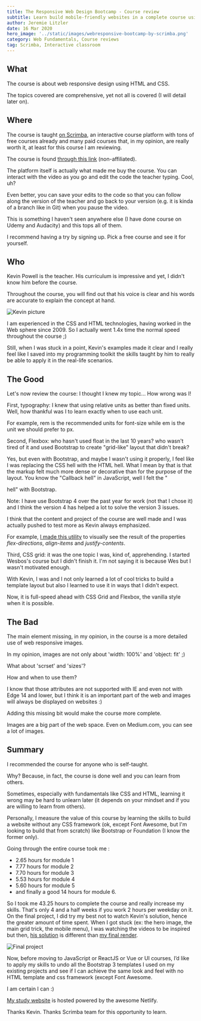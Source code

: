 ```yaml
---
title: The Responsive Web Design Bootcamp - Course review
subtitle: Learn build mobile-friendly websites in a complete course using an interactive classroom.
author: Jeremie Litzler
date: 16 Mar 2020
hero_image: '../static/images/webresponsive-bootcamp-by-scrimba.png'
category: Web Fundamentals, Course reviews
tag: Scrimba, Interactive classroom
---
```


## What

The course is about web responsive design using HTML and CSS.

The topics covered are comprehensive, yet not all is covered (I will detail later on).

## Where

The course is taught [on Scrimba](https://scrimba.com/), an interactive course platform with tons of free courses already and many paid courses that, in my opinion, are really worth it, at least for this course I am reviewing.

The course is found [through this link](https://scrimba.com/learn/responsive) (non-affiliated).

The platform itself is actually what made me buy the course. You can interact with the video as you go and edit the code the teacher typing. Cool, uh?

Even better, you can save your edits to the code so that you can follow along the version of the teacher and go back to your version (e.g. it is kinda of a branch like in Git) when you pause the video.

This is something I haven't seen anywhere else (I have done course on Udemy and Audacity) and this tops all of them.

I recommend having a try by signing up. Pick a free course and see it for yourself.

## Who

Kevin Powell is the teacher. His curriculum is impressive and yet, I didn't know him before the course.

Throughout the course, you will find out that his voice is clear and his words are accurate to explain the concept at hand.

![Kevin picture](../static/images/webresponsive-bootcamp-by-scrimba-teacher.png)

I am experienced in the CSS and HTML technologies, having worked in the Web sphere since 2009. So I actually went 1.4x time the normal speed throughout the course ;)

Still, when I was stuck in a point, Kevin's examples made it clear and I really feel like I saved into my programming toolkit the skills taught by him to really be able to apply it in the real-life scenarios.

## The Good

Let's now review the course: I thought I knew my topic… How wrong was I!

First, typography: I knew that using relative units as better than fixed units. Well, how thankful was I to learn exactly when to use each unit.

For example, rem is the recommended units for font-size while em is the unit we should prefer to px.

Second, Flexbox: who hasn't used float in the last 10 years? who wasn't tired of it and used Bootstrap to create "grid-like" layout that didn't break?

Yes, but even with Bootstrap, and maybe I wasn't using it properly, I feel like I was replacing the CSS hell with the HTML hell. What I mean by that is that the markup felt much more dense or decorative than for the purpose of the layout. You know the "Callback hell" in JavaScript, well I felt the "<div> hell" with Bootstrap.

Note: I have use Bootstrap 4 over the past year for work (not that I chose it) and I think the version 4 has helped a lot to solve the version 3 issues.

I think that the content and project of the course are well made and I was actually pushed to test more as Kevin always emphasized.

For example, [I made this utility](https://jeremiel-with-scrimba-rd.netlify.app/4.taking.flexbox.to.the.next.level/2.justify-content.and.align-items/) to visually see the result of the properties _flex-directions_, _align-items_ and _justify-contents_.

Third, CSS grid: it was the one topic I was, kind of, apprehending. I started Wesbos's course but I didn't finish it. I'm not saying it is because Wes but I wasn't motivated enough.

With Kevin, I was and I not only learned a lot of cool tricks to build a template layout but also I learned to use it in ways that I didn't expect.

Now, it is full-speed ahead with CSS Grid and Flexbox, the vanilla style when it is possible.

## The Bad

The main element missing, in my opinion, in the course is a more detailed use of web responsive images.

In my opinion, images are not only about 'width: 100%' and 'object: fit' ;)

What about 'scrset' and 'sizes'?

How and when to use them?

I know that those attributes are not supported with IE and even not with Edge 14 and lower, but I think it is an important part of the web and images will always be displayed on websites :)

Adding this missing bit would make the course more complete.

Images are a big part of the web space. Even on Medium.com, you can see a lot of images.

## Summary

I recommended the course for anyone who is self-taught.

Why? Because, in fact, the course is done well and you can learn from others.

Sometimes, especially with fundamentals like CSS and HTML, learning it wrong may be hard to unlearn later (it depends on your mindset and if you are willing to learn from others).

Personally, I measure the value of this course by learning the skills to build a website without any CSS framework (ok, except Font Awesome, but I'm looking to build that from scratch) like Bootstrap or Foundation (I know the former only).

Going through the entire course took me :

- 2.65 hours for module 1
- 7.77 hours for module 2
- 7.70 hours for module 3
- 5.53 hours for module 4
- 5.60 hours for module 5
- and finally a good 14 hours for module 6.

So I took me 43.25 hours to complete the course and really increase my skills. That's only 4 and a half weeks if you work 2 hours per weekday on it.
On the final project, I did try my best not to watch Kevin's solution, hence the greater amount of time spent. When I got stuck (ex: the hero image, the main grid trick, the mobile menu), I was watching the videos to be inspired but then, [his solution](https://jeremiel-with-scrimba-rd.netlify.app/6.taking.it.to.the.next.level/1.final.project.instructor/index.html) is different than [my final render](https://jeremiel-with-scrimba-rd.netlify.app/6.taking.it.to.the.next.level/2.final.project.myself/).

![Final project](../static/images/webresponsive-bootcamp-by-scrimba-final-project.png)

Now, before moving to JavaScript or ReactJS or Vue or UI courses, I’d like to apply my skills to undo all the Bootstrap 3 templates I used on my existing projects and see if I can achieve the same look and feel with no HTML template and css framework (except Font Awesome.

I am certain I can :)

[My study website](https://jeremiel-with-scrimba-rd.netlify.com/) is hosted powered by the awesome Netlify.

Thanks Kevin. Thanks Scrimba team for this opportunity to learn.
